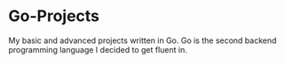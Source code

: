 # Go-Projects
My basic and advanced projects written in Go. Go is the second backend programming language I decided to get fluent in.
